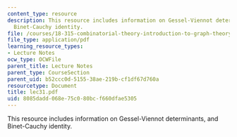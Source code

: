 ```yaml
---
content_type: resource
description: This resource includes information on Gessel-Viennot determinants, and
  Binet-Cauchy identity.
file: /courses/18-315-combinatorial-theory-introduction-to-graph-theory-extremal-and-enumerative-combinatorics-spring-2005/8085dadd068e75c080bcf660dfae5305_lec31.pdf
file_type: application/pdf
learning_resource_types:
- Lecture Notes
ocw_type: OCWFile
parent_title: Lecture Notes
parent_type: CourseSection
parent_uid: b52ccc0d-5155-38ae-219b-cf1df67d760a
resourcetype: Document
title: lec31.pdf
uid: 8085dadd-068e-75c0-80bc-f660dfae5305
---
```

This resource includes information on Gessel-Viennot determinants, and Binet-Cauchy identity.

